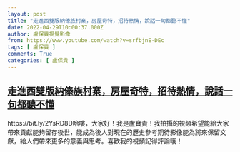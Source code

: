 ```yaml
---
layout: post
title: "走進西雙版納傣族村寨，房屋奇特，招待熱情，說話一句都聽不懂"
date: 2022-04-29T10:00:37.000Z
author: 盧保貴視覺影像
from: https://www.youtube.com/watch?v=srfbjnE-DEc
tags: [ 盧保貴 ]
comments: True
categories: [ 盧保貴 ]
---
```

<!--1651226437000-->
[走進西雙版納傣族村寨，房屋奇特，招待熱情，說話一句都聽不懂](https://www.youtube.com/watch?v=srfbjnE-DEc)
------

<div>
https://bit.ly/2YsRD8D哈嘍，大家好！我是盧寶貴！我拍攝的視頻希望能給大家帶來貢獻能夠留存後世，能成為後人對現在的歷史參考期待影像能為將來保留文獻，給人們帶來更多的意義與思考。喜歡我的視頻記得評論哦！
</div>
